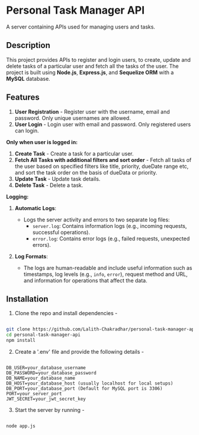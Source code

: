 # Personal Task Manager API

A server containing APIs used for managing users and tasks.

## Description

This project provides APIs to register and login users, to create, update and delete tasks of a particular user and fetch all the tasks of the user. The project is built using **Node.js**, **Express.js**, and **Sequelize ORM** with a **MySQL** database.

## Features

1. **User Registration** - Register user with the username, email and password. Only unique usernames are allowed.
2. **User Login** - Login user with email and password. Only registered users can login.
   
**Only when user is logged in:**
1. **Create Task** - Create a task for a particular user.
2. **Fetch All Tasks with additional filters and sort order** - Fetch all tasks of the user based on specified filters like title, priority, dueDate range etc, and sort the task order on the basis of dueData or priority. 
3. **Update Task** - Update task details.
4. **Delete Task** - Delete a task.

**Logging:**
1. **Automatic Logs**:
   - Logs the server activity and errors to two separate log files:
     - `server.log`: Contains information logs (e.g., incoming requests, successful operations).
     - `error.log`: Contains error logs (e.g., failed requests, unexpected errors).
     
2. **Log Formats**:
   - The logs are human-readable and include useful information such as timestamps, log levels (e.g., `info`, `error`), request method and URL, and information for operations that affect the data.

## Installation

1. Clone the repo and install dependencies -

```bash

git clone https://github.com/Lalith-Chakradhar/personal-task-manager-api.git
cd personal-task-manager-api
npm install

```

2. Create a '.env' file and provide the following details -

```.env

DB_USER=your_database_username
DB_PASSWORD=your_database_password
DB_NAME=your_database_name
DB_HOST=your_database_host (usually localhost for local setups)
DB_PORT=your_database_port (Default for MySQL port is 3306)
PORT=your_server_port
JWT_SECRET=your_jwt_secret_key

```

3. Start the server by running - 
   
```bash

node app.js

```